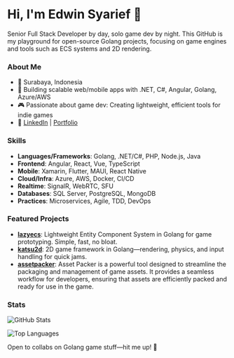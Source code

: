 # Hi, I'm Edwin Syarief 👋

Senior Full Stack Developer by day, solo game dev by night. This GitHub is my playground for open-source Golang projects, focusing on game engines and tools such as ECS systems and 2D rendering.

### About Me
- 📍 Surabaya, Indonesia
- 💼 Building scalable web/mobile apps with .NET, C#, Angular, Golang, Azure/AWS
- 🎮 Passionate about game dev: Creating lightweight, efficient tools for indie games
- 🔗 [LinkedIn](https://linkedin.com/in/edwinsyarief) | [Portfolio](https://edwinsyarief.github.io)

### Skills
- **Languages/Frameworks**: Golang, .NET/C#, PHP, Node.js, Java
- **Frontend**: Angular, React, Vue, TypeScript
- **Mobile**: Xamarin, Flutter, MAUI, React Native
- **Cloud/Infra**: Azure, AWS, Docker, CI/CD
- **Realtime**: SignalR, WebRTC, SFU
- **Databases**: SQL Server, PostgreSQL, MongoDB
- **Practices**: Microservices, Agile, TDD, DevOps

### Featured Projects
- **[lazyecs](https://github.com/edwinsyarief/lazyecs)**: Lightweight Entity Component System in Golang for game prototyping. Simple, fast, no bloat.
- **[katsu2d](https://github.com/edwinsyarief/katsu2d)**: 2D game framework in Golang—rendering, physics, and input handling for quick jams.
- **[assetpacker](https://github.com/edwinsyarief/assetpacker)**: Asset Packer is a powerful tool designed to streamline the packaging and management of game assets. It provides a seamless workflow for developers, ensuring that assets are efficiently packed and ready for use in the game.

### Stats
![GitHub Stats](https://github-readme-stats.vercel.app/api?username=edwinsyarief&show_icons=true&theme=dracula&hide_border=true)

![Top Languages](https://github-readme-stats.vercel.app/api/top-langs/?username=edwinsyarief&layout=compact&theme=dracula&hide_border=true)

Open to collabs on Golang game stuff—hit me up! 🚀
